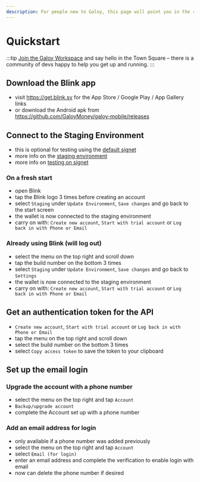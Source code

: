 ```yaml
---
description: For people new to Galoy, this page will point you in the right direction.
---
```


# Quickstart

:::tip
[Join the Galoy Workspace](https://chat.galoy.io) and say hello in the Town Square – there is a community of devs happy to help you get up and running.
:::

## Download the Blink app
* visit https://get.blink.sv for the App Store / Google Play / App Gallery links
* or download the Android apk from https://github.com/GaloyMoney/galoy-mobile/releases

## Connect to the Staging Environment
* this is optional for testing using the [default signet](https://en.bitcoin.it/wiki/Signet)
* more info on the [staging environment](/docs/deployment/a-staging-environment)
* more info on [testing on signet](/docs/signet)
### On a fresh start
* open Blink
* tap the Blink logo 3 times before creating an account
* select `Staging` under `Update Environment`, `Save changes` and go back to the start screen
* the wallet is now connected to the staging environment
* carry on with: `Create new account`, `Start with trial account` or `Log back in with Phone or Email`

### Already using Blink (will log out)
* select the menu on the top right and scroll down
* tap the build number on the bottom 3 times
* select `Staging` under `Update Environment`, `Save changes` and go back to `Settings`
* the wallet is now connected to the staging environment
* carry on with: `Create new account`, `Start with trial account` or `Log back in with Phone or Email`

## Get an authentication token for the API
* `Create new account`, `Start with trial account` or `Log back in with Phone or Email`
* tap the menu on the top right and scroll down
* select the build number on the bottom 3 times
* select `Copy access token` to save the token to your clipboard

## Set up the email login

### Upgrade the account with a phone number
* select the menu on the top right and tap `Account`
* `Backup/upgrade account`
* complete the Account set up with a phone number

### Add an email address for login
* only available if a phone number was added previously
* select the menu on the top right and tap `Account`
* select `Email (for login)`
* enter an email address and complete the verification to enable login with email
* now can delete the phone number if desired
